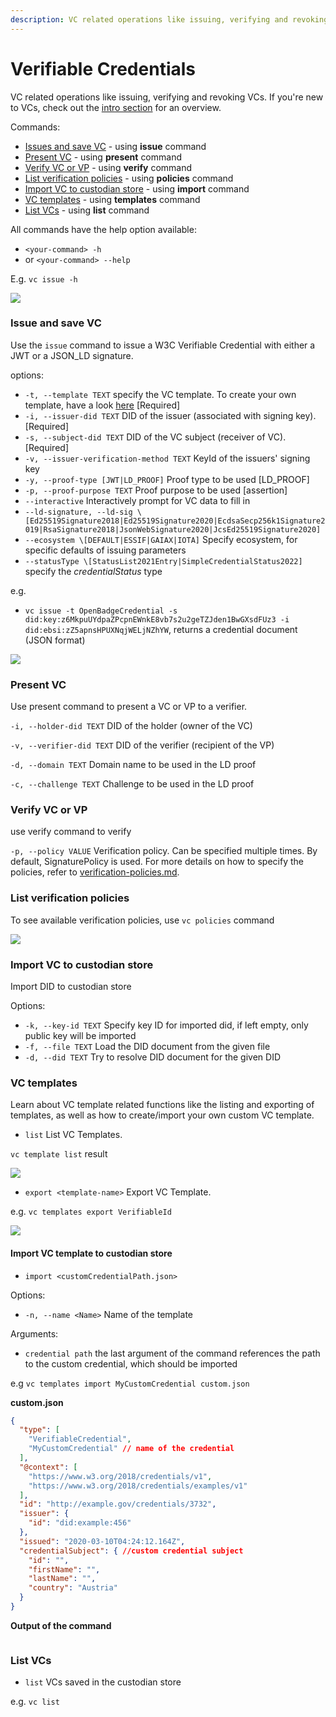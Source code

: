 ```yaml
---
description: VC related operations like issuing, verifying and revoking VCs.
---
```


# Verifiable Credentials

VC related operations like issuing, verifying and revoking VCs. If you're new to VCs, check out the [intro section](../../ssi-kit/what-is-ssi/technologies-and-concepts/verifiable-credentials-vcs-and-verifiable-presentations-vps.md) for an overview.

Commands:

* [Issues and save VC](verifiable-credentials.md#issue-and-save-vc) - using **issue** command
* [Present VC](verifiable-credentials.md#present-vc) - using **present** command
* [Verify VC or VP](verifiable-credentials.md#verify-vc-or-vp) - using **verify** command
* [List verification policies](verifiable-credentials.md#list-verification-policies) - using **policies** command
* [Import VC to custodian store](verifiable-credentials.md#import-vc-to-custodian-store) - using **import** command
* [VC templates](verifiable-credentials.md#vc-templates) - using **templates** command
* [List VCs](verifiable-credentials.md#list-vcs) - using **list** command

All commands have the help option available:

* `<your-command> -h`
* or `<your-command> --help`

E.g. `vc issue -h`

![](../../.gitbook/assets/vc-issue-help.png)

### Issue and save VC

Use the `issue` command to issue a W3C Verifiable Credential with either a JWT or a JSON\_LD signature.

options:

* `-t, --template TEXT` specify the VC template. To create your own template, have a look [here](verifiable-credentials.md#import-vc-template-to-custodian-store) \[Required]
* `-i, --issuer-did TEXT` DID of the issuer (associated with signing key). \[Required]
* `-s, --subject-did TEXT` DID of the VC subject (receiver of VC). \[Required]
* `-v, --issuer-verification-method TEXT` KeyId of the issuers' signing key
* `-y, --proof-type [JWT|LD_PROOF]` Proof type to be used \[LD\_PROOF]
* `-p, --proof-purpose TEXT` Proof purpose to be used \[assertion]
* `--interactive` Interactively prompt for VC data to fill in
* `--ld-signature, --ld-sig \[Ed25519Signature2018|Ed25519Signature2020|EcdsaSecp256k1Signature2019|RsaSignature2018|JsonWebSignature2020|JcsEd25519Signature2020]`
* `--ecosystem \[DEFAULT|ESSIF|GAIAX|IOTA]` Specify ecosystem, for specific defaults of issuing parameters
* `--statusType \[StatusList2021Entry|SimpleCredentialStatus2022]` specify the _credentialStatus_ type

e.g.

* `vc issue -t OpenBadgeCredential -s did:key:z6MkpuUYdpaZPcpnEWnkE8vb7s2u2geTZJden1BwGXsdFUz3 -i did:ebsi:zZ5apnsHPUXNqjWELjNZhYW`, returns a credential document (JSON format)

![](<../../.gitbook/assets/image (14).png>)

### Present VC

Use present command to present a VC or VP to a verifier.

`-i, --holder-did TEXT` DID of the holder (owner of the VC)

`-v, --verifier-did TEXT` DID of the verifier (recipient of the VP)

`-d, --domain TEXT` Domain name to be used in the LD proof

`-c, --challenge TEXT` Challenge to be used in the LD proof

### Verify VC or VP

use verify command to verify

`-p, --policy VALUE` Verification policy. Can be specified multiple times. By default, SignaturePolicy is used. For more details on how to specify the policies, refer to [verification-policies.md](../../usage-examples/verifiable-credentials/verification-policies.md "mention").

### List verification policies

To see available verification policies, use `vc policies` command

![](<../../.gitbook/assets/image (10).png>)

### Import VC to custodian store

Import DID to custodian store

Options:

* `-k, --key-id TEXT` Specify key ID for imported did, if left empty, only public key will be imported
* `-f, --file TEXT` Load the DID document from the given file
* `-d, --did TEXT` Try to resolve DID document for the given DID

### VC templates

Learn about VC template related functions like the listing and exporting of templates, as well as how to create/import your own custom VC template.

* `list` List VC Templates.

`vc template list` result

![](<../../.gitbook/assets/image (6).png>)

* `export <template-name>` Export VC Template.

e.g. `vc templates export VerifiableId`

![](<../../.gitbook/assets/image (11).png>)

#### Import VC template to custodian store

* `import <customCredentialPath.json>`

Options:

* `-n, --name <Name>` Name of the template

Arguments:

* `credential path` the last argument of the command references the path to the custom credential, which should be imported

e.g `vc templates import MyCustomCredential custom.json`

**custom.json**

```json
{
  "type": [
    "VerifiableCredential",
    "MyCustomCredential" // name of the credential
  ],
  "@context": [
    "https://www.w3.org/2018/credentials/v1",
    "https://www.w3.org/2018/credentials/examples/v1"
  ],
  "id": "http://example.gov/credentials/3732",
  "issuer": {
    "id": "did:example:456"
  },
  "issued": "2020-03-10T04:24:12.164Z",
  "credentialSubject": { //custom credential subject
    "id": "",
    "firstName": "",
    "lastName": "",
    "country": "Austria"
  }
}

```

**Output of the command**

<figure><img src="../../.gitbook/assets/Screenshot on 2022-12-22 at 08-18-42.png" alt=""><figcaption></figcaption></figure>

### List VCs

* `list` VCs saved in the custodian store

e.g. `vc list`

<figure><img src="../../.gitbook/assets/Screenshot on 2022-12-22 at 08-57-11.png" alt=""><figcaption></figcaption></figure>
